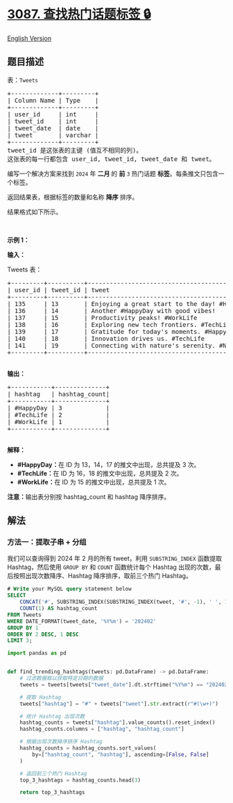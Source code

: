 # [3087. 查找热门话题标签 🔒](https://leetcode.cn/problems/find-trending-hashtags)

[English Version](/solution/3000-3099/3087.Find%20Trending%20Hashtags/README_EN.md)

<!-- tags:数据库 -->

## 题目描述

<!-- 这里写题目描述 -->

<p>表：<code>Tweets</code></p>

<pre>
+-------------+---------+
| Column Name | Type    |
+-------------+---------+
| user_id     | int     |
| tweet_id    | int     |
| tweet_date  | date    |
| tweet       | varchar |
+-------------+---------+
tweet_id 是这张表的主键 (值互不相同的列)。
这张表的每一行都包含 user_id, tweet_id, tweet_date 和 tweet。
</pre>

<p>编写一个解决方案来找到&nbsp;<code>2024</code>&nbsp;年 <strong>二月&nbsp;</strong>的 <strong>前</strong>&nbsp;<code>3</code>&nbsp;热门话题 <strong>标签</strong>。每条推文只包含一个标签。</p>

<p>返回结果表，根据标签的数量和名称&nbsp;<strong>降序</strong> 排序。</p>

<p>结果格式如下所示。</p>

<p>&nbsp;</p>

<p><strong class="example">示例 1：</strong></p>

<p><b>输入：</b></p>

<p>Tweets 表：</p>

<pre class="example-io">
+---------+----------+----------------------------------------------+------------+
| user_id | tweet_id | tweet                                        | tweet_date |
+---------+----------+----------------------------------------------+------------+
| 135     | 13       | Enjoying a great start to the day! #HappyDay | 2024-02-01 |
| 136     | 14       | Another #HappyDay with good vibes!           | 2024-02-03 |
| 137     | 15       | Productivity peaks! #WorkLife                | 2024-02-04 |
| 138     | 16       | Exploring new tech frontiers. #TechLife      | 2024-02-04 |
| 139     | 17       | Gratitude for today's moments. #HappyDay     | 2024-02-05 |
| 140     | 18       | Innovation drives us. #TechLife              | 2024-02-07 |
| 141     | 19       | Connecting with nature's serenity. #Nature   | 2024-02-09 |
+---------+----------+----------------------------------------------+------------+
 </pre>

<p><strong>输出：</strong></p>

<pre class="example-io">
+-----------+--------------+
| hashtag   | hashtag_count|
+-----------+--------------+
| #HappyDay | 3            |
| #TechLife | 2            |
| #WorkLife | 1            |
+-----------+--------------+

</pre>

<p><strong>解释：</strong></p>

<ul>
	<li><strong>#HappyDay：</strong>在 ID 为 13，14，17 的推文中出现，总共提及&nbsp;3 次。</li>
	<li><strong>#TechLife：</strong>在 ID 为 16，18 的推文中出现，总共提及 2&nbsp;次。</li>
	<li><strong>#WorkLife：</strong>在 ID 为 15 的推文中出现，总共提及 1&nbsp;次。</li>
</ul>

<p><b>注意：</b>输出表分别按 hashtag_count 和 hashtag 降序排序。</p>

## 解法

### 方法一：提取子串 + 分组

我们可以查询得到 2024 年 2 月的所有 tweet，利用 `SUBSTRING_INDEX` 函数提取 Hashtag，然后使用 `GROUP BY` 和 `COUNT` 函数统计每个 Hashtag 出现的次数，最后按照出现次数降序、Hashtag 降序排序，取前三个热门 Hashtag。

<!-- tabs:start -->

```sql
# Write your MySQL query statement below
SELECT
    CONCAT('#', SUBSTRING_INDEX(SUBSTRING_INDEX(tweet, '#', -1), ' ', 1)) AS hashtag,
    COUNT(1) AS hashtag_count
FROM Tweets
WHERE DATE_FORMAT(tweet_date, '%Y%m') = '202402'
GROUP BY 1
ORDER BY 2 DESC, 1 DESC
LIMIT 3;
```

```python
import pandas as pd


def find_trending_hashtags(tweets: pd.DataFrame) -> pd.DataFrame:
    # 过滤数据框以获取特定日期的数据
    tweets = tweets[tweets["tweet_date"].dt.strftime("%Y%m") == "202402"]

    # 提取 Hashtag
    tweets["hashtag"] = "#" + tweets["tweet"].str.extract(r"#(\w+)")

    # 统计 Hashtag 出现次数
    hashtag_counts = tweets["hashtag"].value_counts().reset_index()
    hashtag_counts.columns = ["hashtag", "hashtag_count"]

    # 根据出现次数降序排序 Hashtag
    hashtag_counts = hashtag_counts.sort_values(
        by=["hashtag_count", "hashtag"], ascending=[False, False]
    )

    # 返回前三个热门 Hashtag
    top_3_hashtags = hashtag_counts.head(3)

    return top_3_hashtags
```

<!-- tabs:end -->

<!-- end -->
